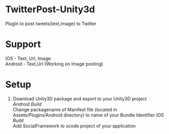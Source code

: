 # TwitterPost-Unity3d

Plugin to post tweets(text,image) to Twitter

# Support

IOS - Text, Url, Image  
Android - Text,Url (Working on Image posting)

# Setup

1. Download Unity3D package and export to your Unity3D project  
*Android Build*  
Change packagename of Manifest file (located in Assets/Plugins/Android directory) to name of your Bundle Identifier
*IOS Build*  
Add SocialFramework to xcode project of your application

